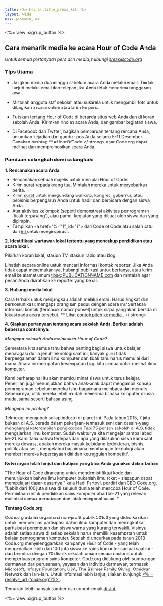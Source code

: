 ```yaml
---
title: <%= hoc_s(:title_press_kit) %>
layout: wide
nav: promote_nav
---
```

<%= view :signup_button %>

## Cara menarik media ke acara Hour of Code Anda

*Untuk semua pertanyaan pers dan media, hubungi <press@code.org>*

### Tips Utama

- Jangkau media dua minggu sebelum acara Anda melalui email. Tindak lanjuti melalui email dan telepon jika Anda tidak menerima tanggapan awal.
- Mintalah anggota staf sekolah atau sukarela untuk mengambil foto untuk dibagikan secara online atau kirim ke pers.
- Tuliskan tentang Hour of Code di beranda situs web Anda dan di koran sekolah Anda. Kirimkan rincian acara Anda, dan gambar kegiatan siswa.
- Di Facebook dan Twitter, bagikan pembaruan tentang rencana Anda, umumkan kejadian dan gambar pos Anda selama 5-11 Desember. Gunakan hashtag ** #HourOfCode </ strong> agar Code.org dapat melihat dan mempromosikan acara Anda.</li> </ul> 
    
    ### Panduan selangkah demi selangkah:
    
    **1. Rencanakan acara Anda**
    
    - Rencanakan sebuah majelis untuk memulai Hour of Code.
    - Kirim [ surat ](<%= resolve_url('/promote/resources#sample-emails') %>) kepada orang tua. Mintalah mereka untuk menyebarkan berita.
    - Kirim [ surat ](<%= resolve_url('/promote/resources#sample-emails') %>) untuk mengundang walikota, kongres, gubernur, atau pebisnis berpengaruh Anda untuk hadir dan berbicara dengan siswa Anda. .
    - Atur aktivitas kelompok (seperti demonstrasi aktivitas pemrograman 'tidak terpasang'), atau pamer kegiatan yang dibuat oleh siswa dan yang dipimpin.
    - Tampilkan <a href="%="_1_"_id="_1_"> </a> </a> dari Code of Code </a> atau salah satu dari <a href = "% = resolve_url ('/ promotion / resources # videos')% "> ini </a> untuk menginspirasi.
    
    **2. Identifikasi wartawan lokal tertentu yang mencakup pendidikan atau acara lokal.**
    
    Pikirkan koran lokal, stasiun TV, stasiun radio atau blog.
    
    Lihatlah secara online untuk mencari informasi kontak reporter. Jika Anda tidak dapat menemukannya, hubungi publikasi untuk bertanya, atau kirim email ke alamat umum tips@PUBLICATIONNAME.com dan mintalah agar pesan Anda diarahkan ke reporter yang benar.
    
    **3. Hubungi media lokal**
    
    Cara terbaik untuk menjangkau adalah melalui email. Harus singkat dan berkomunikasi: mengapa orang lain peduli dengan acara ini? Sertakan informasi kontak (termasuk nomor ponsel) untuk siapa yang akan berada di lokasi pada acara tersebut. ** Lihat [ contoh pitch ke media ](<%= resolve_url('/promote/resources#sample-emails') %>). </ strong></p> 
    
    **4. Siapkan pertanyaan tentang acara sekolah Anda. Berikut adalah beberapa contohnya:**
    
    *Mengapa sekolah Anda melakukan Hour of Code?*
    
    Sementara kita semua tahu bahwa penting bagi siswa untuk belajar menavigasi dunia jenuh teknologi saat ini, banyak guru tidak berpengalaman dalam ilmu komputer dan tidak tahu harus memulai dari mana. Acara ini merupakan kesempatan bagi kita semua untuk melihat ilmu komputer.
    
    Kami berharap hal itu akan memicu minat siswa untuk terus belajar. Penelitian juga menunjukkan bahwa anak-anak dapat mengambil konsep pemrograman sebelum mereka tahu bagaimana membaca dan menulis. Sebenarnya, otak mereka lebih mudah menerima bahasa komputer di usia muda, sama seperti bahasa asing.
    
    *Mengapa ini penting?*
    
    Teknologi mengubah setiap industri di planet ini. Pada tahun 2015, 7 juta bukaan di A.S. berada dalam pekerjaan-termasuk seni dan desain-yang menghargai keterampilan pengkodean Tapi 75 persen sekolah di A.S. tidak mengajarkan ilmu komputer. Sudah waktunya kita mengejar sampai abad ke-21. Kami tahu bahwa terlepas dari apa yang dilakukan siswa kami saat mereka dewasa, apakah mereka masuk ke bidang kedokteran, bisnis, politik, atau seni, mengetahui bagaimana membangun teknologi akan memberi mereka kepercayaan diri dan keunggulan kompetitif.
    
    **Keterangan lebih lanjut dan kutipan yang bisa Anda gunakan dalam bahan**
    
    "The Hour of Code dirancang untuk mendemistifikasi kode dan menunjukkan bahwa ilmu komputer bukanlah ilmu roket - siapapun dapat mempelajari dasar-dasarnya," kata Hadi Partovi, pendiri dan CEO Code.org. "Lebih dari 100 juta siswa di seluruh dunia telah mencoba Hour of Code. Permintaan untuk pendidikan sains komputer abad ke-21 yang relevan melintasi semua perbatasan dan tidak mengenal batas. "
    
    **Tentang Code.org**
    
    Code.org adalah organisasi non-profit publik 501c3 yang didedikasikan untuk memperluas partisipasi dalam ilmu komputer dan meningkatkan partisipasi perempuan dan siswa warna yang kurang terwakili. Visinya adalah setiap siswa di setiap sekolah harus memiliki kesempatan untuk belajar pemrograman komputer. Setelah diluncurkan pada tahun 2013, Code.org menyelenggarakan kampanye Hour of Code - yang telah mengenalkan lebih dari 100 juta siswa ke sains komputer sampai saat ini - dan bermitra dengan 70 distrik sekolah umum secara nasional untuk memperluas program sains komputer. Code.org didukung oleh sumbangan dermawan dari perusahaan, yayasan dan individu dermawan, termasuk Microsoft, Infosys Foundation, USA, The Ballmer Family Giving, Omidyar Network dan lain-lain. Untuk informasi lebih lanjut, silakan kunjungi: [ <% = resolve_url ('code.org')%> ](<%= resolve_url('https://code.org') %>).
    
      
    Temukan lebih banyak sumber dan contoh email [ di sini ](<%= resolve_url('/promote') %>).
    
    <%= view :signup_button %>
